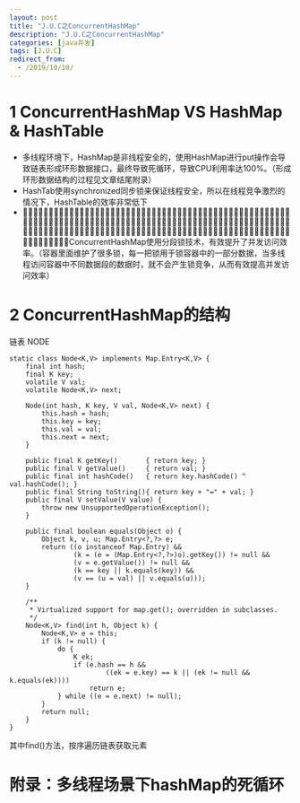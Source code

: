 ```yaml
---
layout: post
title: "J.U.C之ConcurrentHashMap"
description: "J.U.C之ConcurrentHashMap"
categories: [java并发]
tags: [J.U.C]
redirect_from:
  - /2019/10/10/
---
```


# 1 ConcurrentHashMap VS HashMap & HashTable
- 多线程环境下，HashMap是非线程安全的，使用HashMap进行put操作会导致链表形成环形数据接口，最终导致死循环，导致CPU利用率达100%。（形成环形数据结构的过程见文章结尾附录）
- HashTab使用synchronized同步锁来保证线程安全，所以在线程竞争激烈的情况下，HashTable的效率非常低下
- 􏲅􏳫􏵆􏳨􏳩􏳬􏳬􏳧􏵆􏳪􏷡􏰩􏷝􏴚􏲉􏰩􏴛􏰜􏳅􏳍􏺛􏰔􏲫􏱜􏱃􏺭􏳛􏺢􏰎􏰏􏴪􏰚􏺹􏲅􏳫􏵆􏳨􏳩􏳬􏳬􏳧􏵆􏳪􏷡􏰩􏷝􏴚􏲉􏰩􏴛􏰜􏳅􏳍􏺛􏰔􏲫􏱜􏱃􏺭􏳛􏺢􏰎􏰏􏴪􏰚􏺹􏲅􏳫􏵆􏳨􏳩􏳬􏳬􏳧􏵆􏳪􏷡􏰩􏷝􏴚􏲉􏰩􏴛􏰜􏳅􏳍􏺛􏰔􏲫􏱜􏱃􏺭􏳛􏺢􏰎􏰏􏴪􏰚􏺹􏲅􏳫􏵆􏳨􏳩􏳬􏳬􏳧􏵆􏳪􏷡􏰩􏷝􏴚􏲉􏰩􏴛􏰜􏳅􏳍􏺛􏰔􏲫􏱜􏱃􏺭􏳛􏺢􏰎􏰏􏴪􏰚􏺹􏲅􏳫􏵆􏳨􏳩􏳬􏳬􏳧􏵆􏳪􏷡􏰩􏷝􏴚􏲉􏰩􏴛􏰜􏳅􏳍􏺛􏰔􏲫􏱜􏱃􏺭􏳛􏺢􏰎􏰏􏴪􏰚􏺹ConcurrentHashMap使用分段锁技术，有效提升了并发访问效率。（容器里面维护了很多锁，每一把锁用于锁容器中的一部分数据，当多线程访问容器中不同数据段的数据时，就不会产生锁竞争，从而有效提高并发访问效率）

# 2 ConcurrentHashMap的结构
链表 NODE
```
static class Node<K,V> implements Map.Entry<K,V> {
	final int hash;
	final K key;
	volatile V val;
	volatile Node<K,V> next;

	Node(int hash, K key, V val, Node<K,V> next) {
		this.hash = hash;
		this.key = key;
		this.val = val;
		this.next = next;
	}

	public final K getKey()       { return key; }
	public final V getValue()     { return val; }
	public final int hashCode()   { return key.hashCode() ^ val.hashCode(); }
	public final String toString(){ return key + "=" + val; }
	public final V setValue(V value) {
		throw new UnsupportedOperationException();
	}

	public final boolean equals(Object o) {
		Object k, v, u; Map.Entry<?,?> e;
		return ((o instanceof Map.Entry) &&
				(k = (e = (Map.Entry<?,?>)o).getKey()) != null &&
				(v = e.getValue()) != null &&
				(k == key || k.equals(key)) &&
				(v == (u = val) || v.equals(u)));
	}

	/**
	 * Virtualized support for map.get(); overridden in subclasses.
	 */
	Node<K,V> find(int h, Object k) {
		Node<K,V> e = this;
		if (k != null) {
			do {
				K ek;
				if (e.hash == h &&
						((ek = e.key) == k || (ek != null && k.equals(ek))))
					return e;
			} while ((e = e.next) != null);
		}
		return null;
	}
}
```

其中find()方法，按序遍历链表获取元素



# 附录：多线程场景下hashMap的死循环
